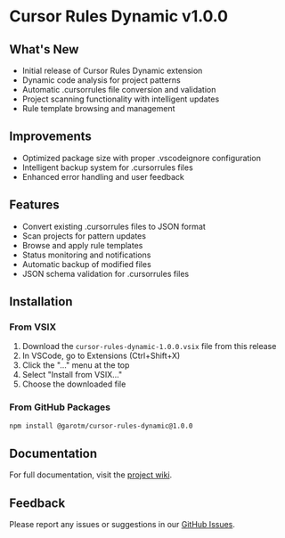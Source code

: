 # Cursor Rules Dynamic v1.0.0

## What's New

- Initial release of Cursor Rules Dynamic extension
- Dynamic code analysis for project patterns
- Automatic .cursorrules file conversion and validation
- Project scanning functionality with intelligent updates
- Rule template browsing and management

## Improvements

- Optimized package size with proper .vscodeignore configuration
- Intelligent backup system for .cursorrules files
- Enhanced error handling and user feedback

## Features

- Convert existing .cursorrules files to JSON format
- Scan projects for pattern updates
- Browse and apply rule templates
- Status monitoring and notifications
- Automatic backup of modified files
- JSON schema validation for .cursorrules files

## Installation

### From VSIX

1. Download the `cursor-rules-dynamic-1.0.0.vsix` file from this release
2. In VSCode, go to Extensions (Ctrl+Shift+X)
3. Click the "..." menu at the top
4. Select "Install from VSIX..."
5. Choose the downloaded file

### From GitHub Packages

```bash
npm install @garotm/cursor-rules-dynamic@1.0.0
```

## Documentation

For full documentation, visit the [project wiki](https://github.com/garotm/awesome-cursorrules-dynamic/wiki).

## Feedback

Please report any issues or suggestions in our [GitHub Issues](https://github.com/garotm/awesome-cursorrules-dynamic/issues). 